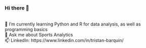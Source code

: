 ### Hi there 👋
<br>
🌱 I’m currently learning Python and R for data analysis, as well as programming basics
<br>
💬 Ask me about Sports Analytics
<br>
📫 LinkedIn: https://www.linkedin.com/in/tristan-barquin/

<!--
**TMB-h/TMB-h** is a ✨ _special_ ✨ repository because its `README.md` (this file) appears on your GitHub profile.

Here are some ideas to get you started:

- 🔭 I’m currently working on ...
- 🌱 I’m currently learning ...
- 👯 I’m looking to collaborate on ...
- 🤔 I’m looking for help with ...
- 💬 Ask me about ...
- 📫 How to reach me: ...
- 😄 Pronouns: ...
- ⚡ Fun fact: ...
-->
